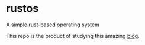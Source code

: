 # rustos
A simple rust-based operating system

This repo is the product of studying this amazing [blog](https://os.phil-opp.com/).

